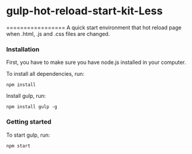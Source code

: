 # gulp-hot-reload-start-kit-Less
=================
A quick start environment that hot reload page when .html, .js and .css files are changed.

### Installation 

First, you have to make sure you have node.js installed in your computer.

To install all dependencies, run:
```
npm install
```

Install gulp, run:
```
npm install gulp -g
```

### Getting started 
To start gulp, run:
```
npm start
```